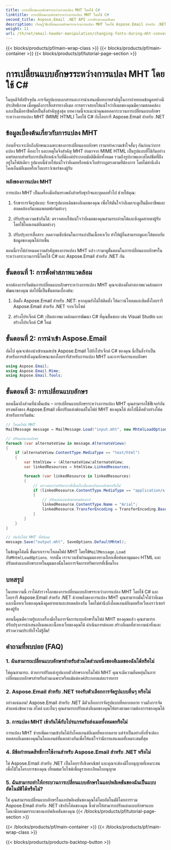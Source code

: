 ```yaml
---
title: การเปลี่ยนแบบอักษรระหว่างการแปลง MHT โดยใช้ C#
linktitle: การเปลี่ยนแบบอักษรระหว่างการแปลง MHT โดยใช้ C#
second_title: Aspose.Email .NET API การประมวลผลอีเมล
description: เรียนรู้วิธีเปลี่ยนแบบอักษรระหว่างการแปลง MHT โดยใช้ Aspose.Email สำหรับ .NET คำแนะนำทีละขั้นตอนพร้อมซอร์สโค้ด เหมาะสำหรับการเก็บถาวรอีเมลและการจัดการเอกสาร
weight: 11
url: /th/net/email-header-manipulation/changing-fonts-during-mht-conversion-using-csharp/
---
```


{{< blocks/products/pf/main-wrap-class >}}
{{< blocks/products/pf/main-container >}}
{{< blocks/products/pf/tutorial-page-section >}}

# การเปลี่ยนแบบอักษรระหว่างการแปลง MHT โดยใช้ C#


ในยุคดิจิทัลปัจจุบัน การจัดรูปแบบเอกสารและการนำเสนอมีบทบาทสำคัญในการถ่ายทอดข้อมูลอย่างมีประสิทธิภาพ เมื่อพูดถึงการสื่อสารทางอีเมล การตรวจสอบให้แน่ใจว่าอีเมลของคุณมีความสอดคล้องและเป็นมืออาชีพถือเป็นสิ่งสำคัญสูงสุด บทความนี้จะแนะนำคุณตลอดกระบวนการเปลี่ยนแบบอักษรระหว่างการแปลง MHT (MIME HTML) โดยใช้ C# กับไลบรารี Aspose.Email สำหรับ .NET

## ข้อมูลเบื้องต้นเกี่ยวกับการแปลง MHT

ก่อนที่จะเจาะลึกถึงลักษณะเฉพาะของการเปลี่ยนแบบอักษร เรามาทำความเข้าใจสั้นๆ กันก่อนว่าการแปลง MHT คืออะไร และเหตุใดจึงสำคัญ MHT ย่อมาจาก MIME HTML เป็นรูปแบบที่ใช้กันอย่างแพร่หลายสำหรับการบันทึกหน้าเว็บที่มีองค์ประกอบมัลติมีเดียทั้งหมด รวมถึงรูปภาพและสไตล์ชีตที่ฝังอยู่ในไฟล์เดียว รูปแบบนี้ช่วยให้แน่ใจว่าอีเมลหรือหน้าเว็บปรากฏตรงตามที่ต้องการ โดยไม่คำนึงถึงไคลเอ็นต์อีเมลหรือเว็บเบราว์เซอร์ของผู้รับ

### พลังของการแปลง MHT

การแปลง MHT เป็นเครื่องมืออันทรงพลังสำหรับธุรกิจและบุคคลทั่วไป ช่วยให้คุณ:

1. รักษาการจัดรูปแบบ: รักษารูปแบบเดิมของอีเมลของคุณ เพื่อให้มั่นใจว่าอีเมลจะดูเป็นมืออาชีพและสอดคล้องกันบนแพลตฟอร์มต่างๆ

2. ปรับปรุงความเข้ากันได้: ตรวจสอบให้แน่ใจว่าอีเมลของคุณสามารถอ่านได้และดึงดูดสายตาผู้รับโดยใช้ไคลเอนต์อีเมลต่างๆ

3. ปรับปรุงการสื่อสาร: ลดความซับซ้อนในการแบ่งปันเนื้อหาเว็บ ทำให้ผู้อื่นสามารถดูและโต้ตอบกับข้อมูลของคุณได้ง่ายขึ้น

ตอนนี้เราได้กำหนดความสำคัญของการแปลง MHT แล้ว เรามาดูขั้นตอนในการเปลี่ยนแบบอักษรในระหว่างกระบวนการนี้โดยใช้ C# และ Aspose.Email สำหรับ .NET กัน

## ขั้นตอนที่ 1: การตั้งค่าสภาพแวดล้อม

หากต้องการเริ่มต้นการเปลี่ยนแบบอักษรระหว่างการแปลง MHT คุณจะต้องตั้งค่าสภาพแวดล้อมการพัฒนาของคุณ ต่อไปนี้เป็นขั้นตอนเบื้องต้น:

1. ติดตั้ง Aspose.Email สำหรับ .NET: หากคุณยังไม่ได้ติดตั้ง ให้ดาวน์โหลดและติดตั้งไลบรารี Aspose.Email สำหรับ .NET จากเว็บไซต์

2. สร้างโปรเจ็กต์ C#: เปิดสภาพแวดล้อมการพัฒนา C# ที่คุณชื่นชอบ เช่น Visual Studio และสร้างโปรเจ็กต์ C# ใหม่

## ขั้นตอนที่ 2: การนำเข้า Aspose.Email

ถัดไป คุณจะต้องนำเข้าเนมสเปซ Aspose.Email ไปยังโปรเจ็กต์ C# ของคุณ นี่เป็นสิ่งจำเป็นสำหรับการเข้าถึงคุณลักษณะของไลบรารีสำหรับการแปลง MHT และการจัดการแบบอักษร

```csharp
using Aspose.Email;
using Aspose.Email.Mime;
using Aspose.Email.Tools;
```

## ขั้นตอนที่ 3: การเปลี่ยนแบบอักษร

ตอนนี้มาถึงส่วนที่น่าตื่นเต้น – การเปลี่ยนแบบอักษรระหว่างการแปลง MHT คุณสามารถใช้ฟีเจอร์อันทรงพลังของ Aspose.Email เพื่อปรับแต่งฟอนต์ในไฟล์ MHT ของคุณได้ ต่อไปนี้คือตัวอย่างโค้ดสำหรับการเริ่มต้น:

```csharp
// โหลดไฟล์ MHT
MailMessage message = MailMessage.Load("input.mht", new MhtmlLoadOptions());

// ปรับแต่งแบบอักษร
foreach (var alternateView in message.AlternateViews)
{
    if (alternateView.ContentType.MediaType == "text/html")
    {
        var htmlView = (AlternateView)alternateView;
        var linkedResources = htmlView.LinkedResources;

        foreach (var linkedResource in linkedResources)
        {
            // ตรวจสอบว่าทรัพยากรที่เชื่อมโยงนี้แสดงถึงแบบอักษรหรือไม่
            if (linkedResource.ContentType.MediaType == "application/x-font-ttf")
            {
                // ปรับแต่งแบบอักษรตามต้องการ
                linkedResource.ContentType.Name = "Arial";
                linkedResource.TransferEncoding = TransferEncoding.Base64;
            }
        }
    }
}

// บันทึกไฟล์ MHT ที่อัปเดต
message.Save("output.mht", SaveOptions.DefaultMhtml);
```

 ในข้อมูลโค้ดนี้ ขั้นแรกเราจะโหลดไฟล์ MHT โดยใช้`MailMessage.Load` กับ`MhtmlLoadOptions`. จากนั้น เราจะวนซ้ำผ่านมุมมองทางเลือกเพื่อค้นหามุมมอง HTML และปรับแต่งแบบอักษรภายในมุมมองนั้นโดยการจัดการทรัพยากรที่เชื่อมโยง

## บทสรุป

ในบทความนี้ เราได้สำรวจโลกของการเปลี่ยนแบบอักษรระหว่างการแปลง MHT โดยใช้ C# และไลบรารี Aspose.Email สำหรับ .NET ด้วยพลังของการแปลง MHT คุณสามารถมั่นใจได้ว่าอีเมลและเนื้อหาเว็บของคุณดึงดูดสายตาและสอดคล้องกัน โดยไม่คำนึงถึงไคลเอนต์อีเมลหรือเว็บเบราว์เซอร์ของผู้รับ

ตอนนี้คุณมีความรู้และเครื่องมือในการจัดการแบบอักษรในไฟล์ MHT ของคุณแล้ว คุณสามารถปรับปรุงการนำเสนออีเมลและเนื้อหาเว็บของคุณได้ ดำเนินการต่อเลย สร้างอีเมลที่สวยงามน่าทึ่งและสร้างความประทับใจไม่รู้ลืม!

## คำถามที่พบบ่อย (FAQ)

### 1. ฉันสามารถเปลี่ยนแบบอักษรสำหรับส่วนใดส่วนหนึ่งของอีเมลของฉันได้หรือไม่

   ใช่คุณสามารถ. ด้วยการปรับแต่งรูปแบบตัวอักษรภายในไฟล์ MHT คุณจะมีความยืดหยุ่นในการเปลี่ยนแบบอักษรสำหรับส่วนเฉพาะหรือแม้แต่องค์ประกอบแต่ละรายการ

### 2. Aspose.Email สำหรับ .NET รองรับตัวเลือกการจัดรูปแบบอื่นๆ หรือไม่

   อย่างแน่นอน! Aspose.Email สำหรับ .NET มีตัวเลือกการจัดรูปแบบที่หลากหลาย รวมถึงการจัดตำแหน่งข้อความ สไตล์ และอื่นๆ คุณสามารถปรับแต่งอีเมลของคุณให้ตรงตามความต้องการของคุณได้

### 3. การแปลง MHT เข้ากันได้กับโปรแกรมรับส่งเมลทั้งหมดหรือไม่

   การแปลง MHT ช่วยเพิ่มความเข้ากันได้กับไคลเอนต์อีเมลที่หลากหลาย แต่จำเป็นอย่างยิ่งที่จะต้องทดสอบอีเมลของคุณในไคลเอนต์ที่แตกต่างกันเพื่อให้แน่ใจว่ามีการแสดงผลที่เหมาะสมที่สุด

### 4. มีข้อกำหนดสิทธิ์การใช้งานสำหรับ Aspose.Email สำหรับ .NET หรือไม่

   ใช่ Aspose.Email สำหรับ .NET เป็นไลบรารีเชิงพาณิชย์ และคุณจะต้องมีใบอนุญาตที่เหมาะสมเพื่อใช้ในโครงการของคุณ เยี่ยมชมเว็บไซต์เพื่อดูรายละเอียดใบอนุญาต

### 5. ฉันสามารถทำให้กระบวนการเปลี่ยนแบบอักษรในแอปพลิเคชันของฉันเป็นแบบอัตโนมัติได้หรือไม่?

   ใช่ คุณสามารถเปลี่ยนแบบอักษรในแอปพลิเคชันของคุณได้โดยอัตโนมัติโดยการรวม Aspose.Email สำหรับ .NET เข้ากับโค้ดของคุณ ซึ่งช่วยให้สามารถปรับแต่งแบบอักษรแบบไดนามิกตามตรรกะของแอปพลิเคชันของคุณ
{{< /blocks/products/pf/tutorial-page-section >}}

{{< /blocks/products/pf/main-container >}}
{{< /blocks/products/pf/main-wrap-class >}}

{{< blocks/products/products-backtop-button >}}
